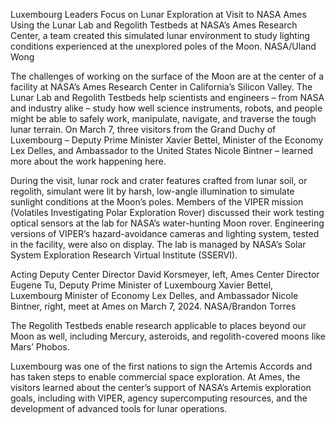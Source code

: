 Luxembourg Leaders Focus on Lunar Exploration at Visit to NASA Ames 
 Using the Lunar Lab and Regolith Testbeds at NASA’s Ames Research Center, a team created this simulated lunar environment to study lighting conditions experienced at the unexplored poles of the Moon. NASA/Uland Wong

The challenges of working on the surface of the Moon are at the center of a facility at NASA’s Ames Research Center in California’s Silicon Valley. The Lunar Lab and Regolith Testbeds help scientists and engineers – from NASA and industry alike – study how well science instruments, robots, and people might be able to safely work, manipulate, navigate, and traverse the tough lunar terrain. On March 7, three visitors from the Grand Duchy of Luxembourg – Deputy Prime Minister Xavier Bettel, Minister of the Economy Lex Delles, and Ambassador to the United States Nicole Bintner – learned more about the work happening here.

During the visit, lunar rock and crater features crafted from lunar soil, or regolith, simulant were lit by harsh, low-angle illumination to simulate sunlight conditions at the Moon’s poles. Members of the VIPER mission (Volatiles Investigating Polar Exploration Rover) discussed their work testing optical sensors at the lab for NASA’s water-hunting Moon rover. Engineering versions of VIPER’s hazard-avoidance cameras and lighting system, tested in the facility, were also on display. The lab is managed by NASA’s Solar System Exploration Research Virtual Institute (SSERVI).

Acting Deputy Center Director David Korsmeyer, left, Ames Center Director Eugene Tu, Deputy Prime Minister of Luxembourg Xavier Bettel, Luxembourg Minister of Economy Lex Delles, and Ambassador Nicole Bintner, right, meet at Ames on March 7, 2024. NASA/Brandon Torres

The Regolith Testbeds enable research applicable to places beyond our Moon as well, including Mercury, asteroids, and regolith-covered moons like Mars’ Phobos.

Luxembourg was one of the first nations to sign the Artemis Accords and has taken steps to enable commercial space exploration. At Ames, the visitors learned about the center’s support of NASA’s Artemis exploration goals, including with VIPER, agency supercomputing resources, and the development of advanced tools for lunar operations.